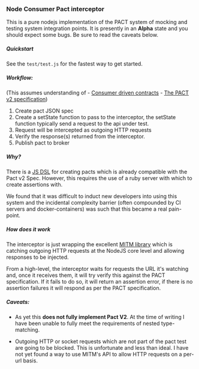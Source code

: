 ### Node Consumer Pact interceptor

This is a pure nodejs implementation of the PACT system of mocking and testing
system integration points. It is presently in an **Alpha** state and you
should expect some bugs. Be sure to read the caveats below.

##### Quickstart

See the `test/test.js` for the fastest way to get started.

##### Workflow:

(This assumes understanding of
    - [Consumer driven contracts](http://martinfowler.com/articles/consumerDrivenContracts.html)
    - [The PACT v2 specification](https://github.com/pact-foundation/pact-specification/tree/version-2))

1. Create pact JSON spec
2. Create a setState function to pass to the interceptor, the setState function typically send a request to the api under test.
3. Request will be intercepted as outgoing HTTP requests
4. Verify the response(s) returned from the interceptor.
5. Publish pact to broker

##### Why?

There is a [JS DSL](https://github.com/DiUS/pact-consumer-js-dsl) for creating pacts which
is already compatible with the Pact v2 Spec. However, this requires the use of a ruby
server with which to create assertions with.

We found that it was difficult to induct new developers into using this system and the
incidental complexity barrier (often compounded by CI servers and docker-containers)
was such that this became a real pain-point.

##### How does it work

The interceptor is just wrapping the excellent [MITM library](https://www.npmjs.com/package/mitm)
which is catching outgoing HTTP requests at the NodeJS core level and allowing
responses to be injected.

From a high-level, the interceptor waits for requests the URL it's watching and, once
it receives them, it will try verify this against the PACT specification. If it fails
to do so, it will return an assertion error, if there is no assertion failures it
will respond as per the PACT specification.

##### Caveats:

- As yet this **does not fully implement Pact V2**. At the time of writing I have been unable
 to fully meet the requirements of nested type-matching.

- Outgoing HTTP or socket requests which are not part of the pact test are going to be blocked.
This is unfortunate and less than ideal. I have not yet found a way to use MITM's API to allow
HTTP requests on a per-url basis.
